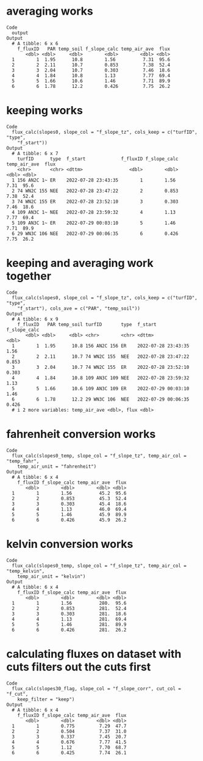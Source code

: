 # averaging works

    Code
      output
    Output
      # A tibble: 6 x 6
        f_fluxID   PAR temp_soil f_slope_calc temp_air_ave  flux
           <dbl> <dbl>     <dbl>        <dbl>        <dbl> <dbl>
      1        1  1.95      10.8        1.56          7.31  95.6
      2        2  2.11      10.7        0.853         7.38  52.4
      3        3  2.04      10.7        0.303         7.46  18.6
      4        4  1.84      10.8        1.13          7.77  69.4
      5        5  1.66      10.6        1.46          7.71  89.9
      6        6  1.78      12.2        0.426         7.75  26.2

# keeping works

    Code
      flux_calc(slopes0, slope_col = "f_slope_tz", cols_keep = c("turfID", "type",
        "f_start"))
    Output
      # A tibble: 6 x 7
        turfID      type  f_start             f_fluxID f_slope_calc temp_air_ave  flux
        <chr>       <chr> <dttm>                 <dbl>        <dbl>        <dbl> <dbl>
      1 156 AN2C 1~ ER    2022-07-28 23:43:35        1        1.56          7.31  95.6
      2 74 WN2C 155 NEE   2022-07-28 23:47:22        2        0.853         7.38  52.4
      3 74 WN2C 155 ER    2022-07-28 23:52:10        3        0.303         7.46  18.6
      4 109 AN3C 1~ NEE   2022-07-28 23:59:32        4        1.13          7.77  69.4
      5 109 AN3C 1~ ER    2022-07-29 00:03:10        5        1.46          7.71  89.9
      6 29 WN3C 106 NEE   2022-07-29 00:06:35        6        0.426         7.75  26.2

# keeping and averaging work together

    Code
      flux_calc(slopes0, slope_col = "f_slope_tz", cols_keep = c("turfID", "type",
        "f_start"), cols_ave = c("PAR", "temp_soil"))
    Output
      # A tibble: 6 x 9
        f_fluxID   PAR temp_soil turfID       type  f_start             f_slope_calc
           <dbl> <dbl>     <dbl> <chr>        <chr> <dttm>                     <dbl>
      1        1  1.95      10.8 156 AN2C 156 ER    2022-07-28 23:43:35        1.56 
      2        2  2.11      10.7 74 WN2C 155  NEE   2022-07-28 23:47:22        0.853
      3        3  2.04      10.7 74 WN2C 155  ER    2022-07-28 23:52:10        0.303
      4        4  1.84      10.8 109 AN3C 109 NEE   2022-07-28 23:59:32        1.13 
      5        5  1.66      10.6 109 AN3C 109 ER    2022-07-29 00:03:10        1.46 
      6        6  1.78      12.2 29 WN3C 106  NEE   2022-07-29 00:06:35        0.426
      # i 2 more variables: temp_air_ave <dbl>, flux <dbl>

# fahrenheit conversion works

    Code
      flux_calc(slopes0_temp, slope_col = "f_slope_tz", temp_air_col = "temp_fahr",
        temp_air_unit = "fahrenheit")
    Output
      # A tibble: 6 x 4
        f_fluxID f_slope_calc temp_air_ave  flux
           <dbl>        <dbl>        <dbl> <dbl>
      1        1        1.56          45.2  95.6
      2        2        0.853         45.3  52.4
      3        3        0.303         45.4  18.6
      4        4        1.13          46.0  69.4
      5        5        1.46          45.9  89.9
      6        6        0.426         45.9  26.2

# kelvin conversion works

    Code
      flux_calc(slopes0_temp, slope_col = "f_slope_tz", temp_air_col = "temp_kelvin",
        temp_air_unit = "kelvin")
    Output
      # A tibble: 6 x 4
        f_fluxID f_slope_calc temp_air_ave  flux
           <dbl>        <dbl>        <dbl> <dbl>
      1        1        1.56          280.  95.6
      2        2        0.853         281.  52.4
      3        3        0.303         281.  18.6
      4        4        1.13          281.  69.4
      5        5        1.46          281.  89.9
      6        6        0.426         281.  26.2

# calculating fluxes on dataset with cuts filters out the cuts first

    Code
      flux_calc(slopes30_flag, slope_col = "f_slope_corr", cut_col = "f_cut",
        keep_filter = "keep")
    Output
      # A tibble: 6 x 4
        f_fluxID f_slope_calc temp_air_ave  flux
           <dbl>        <dbl>        <dbl> <dbl>
      1        1        0.775         7.29  47.7
      2        2        0.504         7.37  31.0
      3        3        0.337         7.45  20.7
      4        4        0.676         7.77  41.5
      5        5        1.12          7.70  68.7
      6        6        0.425         7.74  26.1

